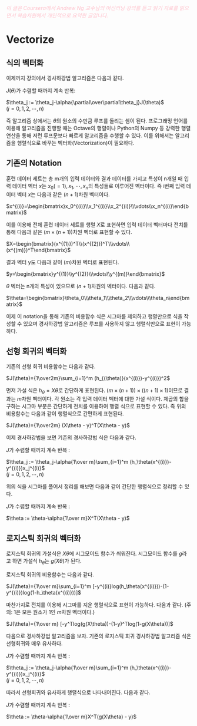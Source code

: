 <script type="text/javascript" 
src="https://cdn.mathjax.org/mathjax/latest/MathJax.js?config=TeX-AMS_HTML">
</script>

<span style="color:pink">*이 글은 Coursera에서 Andrew Ng 교수님의 머신러닝 강의를 듣고 읽기 자료를 읽으면서 복습차원에서 개인적으로 요약한 글입니다.*<span>

# Vectorize

## 식의 벡터화
이제까지 강의에서 경사하강법 알고리즘은 다음과 같다.

$J(\theta)$가 수렴할 때까지 계속 반복:

$\theta_j := \theta_j-\alpha{\partial\over\partial\theta_j}J(\theta)$\
($j=0,1,2,\cdots , n$)

즉 알고리즘 상에서는 $\theta$의 원소의 수만큼 루프를 돌리는 셈이 된다. 프로그래밍 언어를 이용해 알고리즘을 진행할 때는 Octave의 행렬이나 Python의 Numpy 등 강력한 행렬 연산을 통해 저런 루프문보다 빠르게 알고리즘을 수행할 수 있다. 이를 위해서는 알고리즘을 행렬식으로 바꾸는 벡터화(Vectorization)이 필요하다. 

## 기존의 Notation
훈련 데이터 세트는 총 m개의 입력 데이터와 결과 데이터를 가지고 특성이 n개일 때 입력 데이터 벡터 $x$는 $x_0(=1), x_1, \cdots, x_n$의 특성들로 이루어진 벡터이다. 즉 i번째 입력 데이터 벡터 $x$는 다음과 같은 $(n+1)$차원 벡터이다.

$x^{(i)}=\begin{bmatrix}x_0^{(i)}\\x_1^{(i)}\\x_2^{(i)}\\\vdots\\x_n^{(i)}\end{bmatrix}$

이를 이용해 전체 훈련 데이터 세트를 행렬 $X$로 표현하면 입력 데이터 벡터마다 전치를 통해 다음과 같은 $(m\times(n+1))$차원 벡터로 표현할 수 있다.

$X=\begin{bmatrix}(x^{(1)})^T\\(x^{(2)})^T\\\vdots\\(x^{(m)})^T\end{bmatrix}$

결과 벡터 y도 다음과 같이 $(m)$차원 벡터로 표현된다.

$y=\begin{bmatrix}y^{(1)}\\y^{(2)}\\\vdots\\y^{(m)}\end{bmatrix}$

$\theta$ 벡터는 n개의 특성이 있으므로 $(n+1)$차원의 벡터이다. 다음과 같다.

$\theta=\begin{bmatrix}\theta_0\\\theta_1\\\theta_2\\\vdots\\\theta_n\end{bmatrix}$

이제 이 notation을 통해 기존의 비용함수 식은 시그마를 제외하고 행렬만으로 식을 작성할 수 있으며 경사하강법 알고리즘은 루프를 사용하지 않고 행렬식만으로 표현이 가능하다.

## 선형 회귀의 벡터화
기존의 선형 회귀 비용함수는 다음과 같다.

$J(\theta)={1\over2m}\sum_{i=1}^m (h_{(\theta)}(x^{(i)})-y^{(i)})^2$

먼저 가설 식은 $h_\theta=X\theta$로 간단하게 표현된다. $(m\times(n+1))\times((n+1)\times1)$이므로 결과는 $m$차원 벡터이다. 각 원소는 각 입력 데이터 벡터에 대한 가설 식이다. 제곱의 합을 구하는 시그마 부분은 간단하게 전치를 이용하여 행렬 식으로 표현할 수 있다. 즉 위의 비용함수는 다음과 같이 행렬식으로 간편하게 표현된다.

$J(\theta)={1\over2m} (X\theta - y)^T(X\theta - y)$

이제 경사하강법을 보면 기존의 경사하강법 식은 다음과 같다.

$J$가 수렴할 때까지 계속 반복 :

$\theta_j := \theta_j-\alpha{1\over m}\sum_{i=1}^m (h_\theta(x^{(i)})-y^{(i)})x_j^{(i)}$\
($j=0,1,2,\cdots , n$)

위의 식을 시그마를 풀어서 정리를 해보면 다음과 같이 간단한 행렬식으로 정리할 수 있다.

$J$가 수렴할 때까지 계속 반복 :

$\theta := \theta-\alpha{1\over m}X^T(X\theta - y)$

## 로지스틱 회귀의 벡터화
로지스틱 회귀의 가설식은 $X\theta$에 시그모이드 함수가 씌워진다. 시그모이드 함수를 $g$라고 하면 가설식 $h_\theta$는 $g(X\theta)$가 된다.

로지스틱 회귀의 비용함수는 다음과 같다.

$J(\theta)={1\over m}\sum_{i=1}^m [-y^{(i)}log(h_\theta(x^{(i)}))-(1-y^{(i)})log(1-h_\theta(x^{(i)}))]$ 

마찬가지로 전치를 이용해 시그마를 지운 행렬식으로 표현이 가능하다. 다음과 같다. (주의: 1은 모든 원소가 1인 $m$차원 벡터이다.)

$J(\theta)={1\over m} [-y^Tlog(g(X\theta))-(1-y)^Tlog(1-g(X\theta))]$

다음으로 경사하강법 알고리즘을 보자. 기존의 로지스틱 회귀 경사하강법 알고리즘 식은 선형회귀와 매우 유사하다.

$J$가 수렴할 때까지 계속 반복 :

$\theta_j := \theta_j-\alpha{1\over m}\sum_{i=1}^m (h_\theta(x^{(i)})-y^{(i)})x_j^{(i)}$\
($j=0,1,2,\cdots , n$)

따라서 선형회귀와 유사하게 행렬식으로 나타내어진다. 다음과 같다.

$J$가 수렴할 때까지 계속 반복 :

$\theta := \theta-\alpha{1\over m}X^T(g(X\theta) - y)$